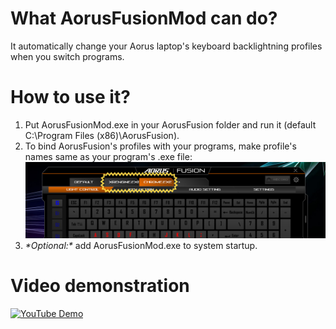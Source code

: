 # What AorusFusionMod can do?
It automatically change your Aorus laptop's keyboard backlightning profiles when you switch programs.

# How to use it?
1) Put AorusFusionMod.exe in your AorusFusion folder  and run it (default C:\Program Files (x86)\AorusFusion).
2) To bind AorusFusion's profiles with your programs, make profile's names same as your program's .exe file:
![AorusFusion profiles names](https://raw.githubusercontent.com/Shamilius/AorusFusionMod/master/DemoFiles/2019-05-24_13-58-55.png)
3) *\*Optional:\** add AorusFusionMod.exe to system startup.

# Video demonstration
[![YouTube Demo](https://img.youtube.com/vi/VID/0.jpg)](https://youtu.be/A9jC1c7-eUA)
